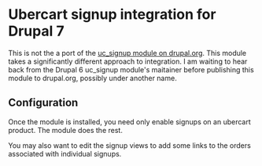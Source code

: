 Ubercart signup integration for Drupal 7
========================================

This is not the a port of the [uc_signup module on drupal.org](http://drupal.org/project/uc_signup). This module takes a significantly different approach to integration. I am waiting to hear back from the Drupal 6 uc_signup module's maitainer before publishing this module to drupal.org, possibly under another name.

Configuration
-------------

Once the module is installed, you need only enable signups on an ubercart product. The module does the rest.

You may also want to edit the signup views to add some links to the orders associated with individual signups.
